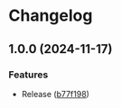 # Changelog

## 1.0.0 (2024-11-17)


### Features

* Release ([b77f198](https://github.com/cprecioso/tiss/commit/b77f198d4bbfa6ebd15062a270d44e6cde35a7ba))
